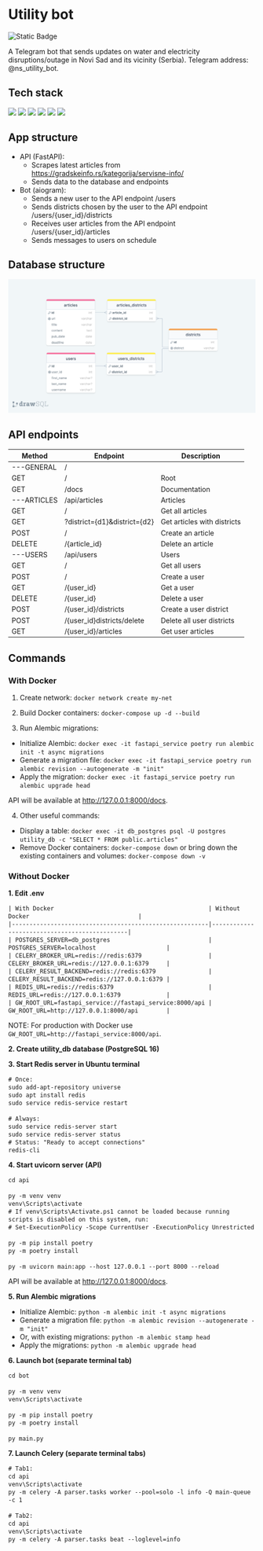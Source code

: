 # Utility bot

![Static Badge](https://img.shields.io/badge/production-finished-blue)

A Telegram bot that sends updates on water and electricity disruptions/outage in Novi Sad and its vicinity (Serbia). Telegram address: @ns_utility_bot.

## Tech stack

<img src="https://img.shields.io/badge/FastAPI-fc884d?style=for-the-badge&logo=fastapi&logoColor=black"/> <img src="https://img.shields.io/badge/Redis-fc884d?style=for-the-badge&logo=Redis&logoColor=black"/> <img src="https://img.shields.io/badge/Celery-fc884d?style=for-the-badge"/> <img src="https://img.shields.io/badge/PostgreSQL-f5df66?style=for-the-badge&logo=PostgreSQL&logoColor=black"/> <img src="https://img.shields.io/badge/AsyncIO-65a362?style=for-the-badge&logo=AsyncIO&logoColor=black"/> <img src="https://img.shields.io/badge/aiogram-65a362?style=for-the-badge&logo=aiogram&logoColor=black"/>

## App structure

- API (FastAPI): 
  - Scrapes latest articles from https://gradskeinfo.rs/kategorija/servisne-info/
  - Sends data to the database and endpoints
- Bot (aiogram):
  - Sends a new user to the API endpoint /users
  - Sends districts chosen by the user to the API endpoint /users/{user_id}/districts
  - Receives user articles from the API endpoint /users/{user_id}/articles
  - Sends messages to users on schedule

## Database structure

![Database structure](https://raw.githubusercontent.com/kooznitsa/utility_bot/main/api/database/db_diagram.png)

## API endpoints

| Method      | Endpoint                     | Description                 |
|-------------|------------------------------|-----------------------------|
| ---GENERAL  | /	                           |                             |
| GET	        | /	                           | Root                        |
| GET	        | /docs	                       | Documentation               |
| ---ARTICLES | /api/articles                | Articles                    | 
| GET         | /                            | Get all articles            |
| GET         | ?district={d1}&district={d2} | Get articles with districts |
| POST        | /                            | Create an article           |
| DELETE      | /{article_id}                | Delete an article           |
| ---USERS	   | /api/users                   | Users                       |
| GET	        | /                            | Get all users               |
| POST	       | / 	                          | Create a user               |
| GET	        | /{user_id}	                  | Get a user                  |
| DELETE	     | /{user_id}	                  | Delete a user               |
| POST	       | /{user_id}/districts	        | Create a user district      |
| POST	       | /{user_id}districts/delete	  | Delete all user districts   |
| GET	        | /{user_id}/articles	         | Get user articles           |

## Commands

### With Docker

1. Create network: ```docker network create my-net```

2. Build Docker containers: ```docker-compose up -d --build```

3. Run Alembic migrations:
  - Initialize Alembic: ```docker exec -it fastapi_service poetry run alembic init -t async migrations```
  - Generate a migration file: ```docker exec -it fastapi_service poetry run alembic revision --autogenerate -m "init"```
  - Apply the migration: ```docker exec -it fastapi_service poetry run alembic upgrade head```

API will be available at http://127.0.0.1:8000/docs.

4. Other useful commands:
  - Display a table: ```docker exec -it db_postgres psql -U postgres utility_db -c "SELECT * FROM public.articles"```
  - Remove Docker containers: ```docker-compose down``` or bring down the existing containers and volumes: ```docker-compose down -v```

### Without Docker

**1. Edit .env**
```
| With Docker                                            | Without Docker                               |
|--------------------------------------------------------|----------------------------------------------|
| POSTGRES_SERVER=db_postgres                            | POSTGRES_SERVER=localhost                    |
| CELERY_BROKER_URL=redis://redis:6379                   | CELERY_BROKER_URL=redis://127.0.0.1:6379     |
| CELERY_RESULT_BACKEND=redis://redis:6379               | CELERY_RESULT_BACKEND=redis://127.0.0.1:6379 |
| REDIS_URL=redis://redis:6379                           | REDIS_URL=redis://127.0.0.1:6379             |
| GW_ROOT_URL=fastapi_service://fastapi_service:8000/api | GW_ROOT_URL=http://127.0.0.1:8000/api        |
```

NOTE: For production with Docker use ```GW_ROOT_URL=http://fastapi_service:8000/api```.

**2. Create utility_db database (PostgreSQL 16)**

**3. Start Redis server in Ubuntu terminal**
```
# Once:
sudo add-apt-repository universe
sudo apt install redis
sudo service redis-service restart

# Always:
sudo service redis-server start
sudo service redis-server status
# Status: "Ready to accept connections"
redis-cli
```

**4. Start uvicorn server (API)**
```
cd api

py -m venv venv
venv\Scripts\activate
# If venv\Scripts\Activate.ps1 cannot be loaded because running scripts is disabled on this system, run:
# Set-ExecutionPolicy -Scope CurrentUser -ExecutionPolicy Unrestricted

py -m pip install poetry
py -m poetry install

py -m uvicorn main:app --host 127.0.0.1 --port 8000 --reload
```

API will be available at http://127.0.0.1:8000/docs.

**5. Run Alembic migrations**
- Initialize Alembic: ```python -m alembic init -t async migrations```
- Generate a migration file: ```python -m alembic revision --autogenerate -m "init"```
- Or, with existing migrations: ```python -m alembic stamp head```
- Apply the migrations: ```python -m alembic upgrade head```

**6. Launch bot (separate terminal tab)**
```
cd bot

py -m venv venv
venv\Scripts\activate

py -m pip install poetry
py -m poetry install

py main.py
```

**7. Launch Celery (separate terminal tabs)**
```
# Tab1: 
cd api
venv\Scripts\activate
py -m celery -A parser.tasks worker --pool=solo -l info -Q main-queue -c 1

# Tab2:
cd api
venv\Scripts\activate
py -m celery -A parser.tasks beat --loglevel=info
```
